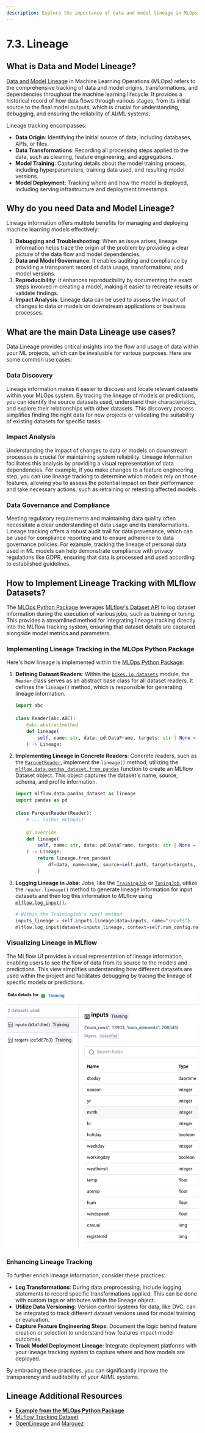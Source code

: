 ```yaml
---
description: Explore the importance of data and model lineage in MLOps, learn how to track the origin and transformations of data throughout the machine learning lifecycle.
---
```


# 7.3. Lineage

## What is Data and Model Lineage?

[Data and Model Lineage](https://en.wikipedia.org/wiki/Data_lineage) in Machine Learning Operations (MLOps) refers to the comprehensive tracking of data and model origins, transformations, and dependencies throughout the machine learning lifecycle. It provides a historical record of how data flows through various stages, from its initial source to the final model outputs, which is crucial for understanding, debugging, and ensuring the reliability of AI/ML systems.

Lineage tracking encompasses:

- **Data Origin**: Identifying the initial source of data, including databases, APIs, or files.
- **Data Transformations**: Recording all processing steps applied to the data, such as cleaning, feature engineering, and aggregations.
- **Model Training**: Capturing details about the model training process, including hyperparameters, training data used, and resulting model versions.
- **Model Deployment**: Tracking where and how the model is deployed, including serving infrastructure and deployment timestamps.

## Why do you need Data and Model Lineage?

Lineage information offers multiple benefits for managing and deploying machine learning models effectively:

1. **Debugging and Troubleshooting**: When an issue arises, lineage information helps trace the origin of the problem by providing a clear picture of the data flow and model dependencies.
2. **Data and Model Governance**: It enables auditing and compliance by providing a transparent record of data usage, transformations, and model versions.
3. **Reproducibility**: It enhances reproducibility by documenting the exact steps involved in creating a model, making it easier to recreate results or validate findings.
4. **Impact Analysis**: Lineage data can be used to assess the impact of changes to data or models on downstream applications or business processes.

## What are the main Data Lineage use cases?

Data Lineage provides critical insights into the flow and usage of data within your ML projects, which can be invaluable for various purposes. Here are some common use cases:

### Data Discovery

Lineage information makes it easier to discover and locate relevant datasets within your MLOps system. By tracing the lineage of models or predictions, you can identify the source datasets used, understand their characteristics, and explore their relationships with other datasets. This discovery process simplifies finding the right data for new projects or validating the suitability of existing datasets for specific tasks.

### Impact Analysis

Understanding the impact of changes to data or models on downstream processes is crucial for maintaining system reliability. Lineage information facilitates this analysis by providing a visual representation of data dependencies. For example, if you make changes to a feature engineering step, you can use lineage tracking to determine which models rely on those features, allowing you to assess the potential impact on their performance and take necessary actions, such as retraining or retesting affected models.

### Data Governance and Compliance

Meeting regulatory requirements and maintaining data quality often necessitate a clear understanding of data usage and its transformations. Lineage tracking offers a robust audit trail for data provenance, which can be used for compliance reporting and to ensure adherence to data governance policies. For example, tracking the lineage of personal data used in ML models can help demonstrate compliance with privacy regulations like GDPR, ensuring that data is processed and used according to established guidelines.

## How to Implement Lineage Tracking with MLflow Datasets?

The [MLOps Python Package](https://github.com/fmind/mlops-python-package) leverages [MLflow's Dataset API](https://mlflow.org/docs/latest/python_api/mlflow.data.html) to log dataset information during the execution of various jobs, such as training or tuning. This provides a streamlined method for integrating lineage tracking directly into the MLflow tracking system, ensuring that dataset details are captured alongside model metrics and parameters.

### Implementing Lineage Tracking in the MLOps Python Package

Here's how lineage is implemented within the [MLOps Python Package](https://github.com/fmind/mlops-python-package):

1. **Defining Dataset Readers**: Within the [`bikes.io.datasets`](https://github.com/fmind/mlops-python-package/blob/main/src/bikes/io/datasets.py) module, the `Reader` class serves as an abstract base class for all dataset readers. It defines the `lineage()` method, which is responsible for generating lineage information.

    ```python
    import abc

    class Reader(abc.ABC):
        @abc.abstractmethod
        def lineage(
            self, name: str, data: pd.DataFrame, targets: str | None = None, predictions: str | None = None,
        ) -> Lineage:
    ```

2. **Implementing Lineage in Concrete Readers**: Concrete readers, such as the [`ParquetReader`](https://github.com/fmind/mlops-python-package/blob/main/src/bikes/io/datasets.py), implement the `lineage()` method, utilizing the [`mlflow.data.pandas_dataset.from_pandas`](https://mlflow.org/docs/latest/python_api/mlflow.data.html#mlflow.data.from_pandas) function to create an MLflow Dataset object. This object captures the dataset's name, source, schema, and profile information.

    ```python
    import mlflow.data.pandas_dataset as lineage
    import pandas as pd

    class ParquetReader(Reader):
        # ... (other methods)

        @T.override
        def lineage(
            self, name: str, data: pd.DataFrame, targets: str | None = None, predictions: str | None = None,
        ) -> Lineage:
            return lineage.from_pandas(
                df=data, name=name, source=self.path, targets=targets, predictions=predictions
            )
    ```

3. **Logging Lineage in Jobs**: Jobs, like the [`TrainingJob`](https://github.com/fmind/mlops-python-package/blob/main/src/bikes/jobs/training.py) or [`TuningJob`](https://github.com/fmind/mlops-python-package/blob/main/src/bikes/jobs/tuning.py), utilize the `reader.lineage()` method to generate lineage information for input datasets and then log this information to MLflow using [`mlflow.log_input()`](https://mlflow.org/docs/latest/python_api/mlflow.html?highlight=log_input#mlflow.log_input).

    ```python
    # Within the TrainingJob's run() method
    inputs_lineage = self.inputs.lineage(data=inputs, name="inputs")
    mlflow.log_input(dataset=inputs_lineage, context=self.run_config.name)
    ```

### Visualizing Lineage in MLflow

The MLflow UI provides a visual representation of lineage information, enabling users to see the flow of data from its source to the models and predictions. This view simplifies understanding how different datasets are used within the project and facilitates debugging by tracing the lineage of specific models or predictions.

![Lineage Datasets](../img/lineages/datasets.png)

### Enhancing Lineage Tracking

To further enrich lineage information, consider these practices:

- **Log Transformations**: During data preprocessing, include logging statements to record specific transformations applied. This can be done with custom tags or attributes within the lineage object.
- **Utilize Data Versioning**: Version control systems for data, like DVC, can be integrated to track different dataset versions used for model training or evaluation.
- **Capture Feature Engineering Steps**: Document the logic behind feature creation or selection to understand how features impact model outcomes.
- **Track Model Deployment Lineage**: Integrate deployment platforms with your lineage tracking system to capture where and how models are deployed.

By embracing these practices, you can significantly improve the transparency and auditability of your AI/ML systems.

## Lineage Additional Resources

- **[Example from the MLOps Python Package](https://github.com/fmind/mlops-python-package/blob/main/src/bikes/io/datasets.py)**
- [MLflow Tracking Dataset](https://mlflow.org/docs/latest/tracking.html#tracking-datasets)
- [OpenLineage](https://openlineage.io/) and [Marquez](https://marquezproject.github.io/)
